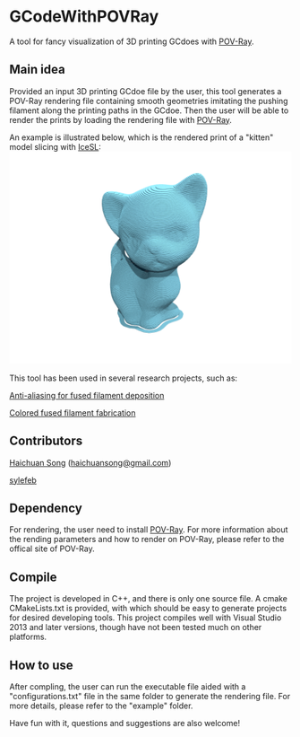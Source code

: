 # GCodeWithPOVRay
A tool for fancy visualization of 3D printing GCdoes with [POV-Ray](http://www.povray.org/download/).

## Main idea
Provided an input 3D printing GCdoe file by the user, this tool generates a POV-Ray rendering file containing smooth geometries imitating the pushing filament along the printing paths in the GCdoe. Then the user will be able to render the prints by loading the rendering file with [POV-Ray](http://www.povray.org/download/).

An example is illustrated below, which is the rendered print of a "kitten" model slicing with [IceSL](http://shapeforge.loria.fr/icesl/):
![](/example/kitten.png)

This tool has been used in several research projects, such as:

[Anti-aliasing for fused filament deposition](https://arxiv.org/abs/1609.03032)

[Colored fused filament fabrication](https://arxiv.org/abs/1709.09689)

## Contributors

[Haichuan Song](https://github.com/shcig) (haichuansong@gmail.com)

[sylefeb](https://github.com/sylefeb)

## Dependency
For rendering, the user need to install [POV-Ray](http://www.povray.org/download/). For more information about the rending parameters and how to render on POV-Ray, please refer to the offical site of POV-Ray.

## Compile
The project is developed in C++, and there is only one source file. A cmake CMakeLists.txt is provided, with which should be easy to generate projects for desired developing tools. This project compiles well with Visual Studio 2013 and later versions, though have not been tested much on other platforms.

## How to use
After compling, the user can run the executable file aided with a "configurations.txt" file in the same folder to generate the rendering file. For more details, please refer to the "example" folder.

Have fun with it, questions and suggestions are also welcome!
